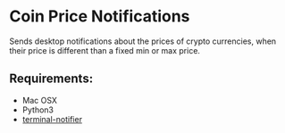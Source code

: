 # Coin Price Notifications
Sends desktop notifications about the prices of crypto currencies, when their price is different than a fixed min or max price.


## Requirements:
- Mac OSX
- Python3
- [terminal-notifier](https://github.com/julienXX/terminal-notifier)
